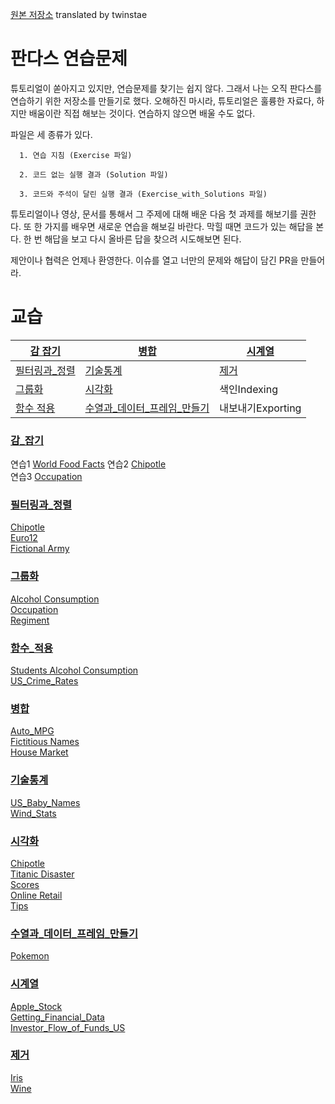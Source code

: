 [원본 저장소](https://github.com/guipsamora/pandas_exercises)
translated by twinstae

# 판다스 연습문제

튜토리얼이 쏟아지고 있지만, 연습문제를 찾기는 쉽지 않다. 그래서 나는 오직 판다스를 연습하기 위한 저장소를 만들기로 했다. 오해하진 마시라, 튜토리얼은 훌륭한 자료다, 하지만 배움이란 직접 해보는 것이다. 연습하지 않으면 배울 수도 없다.

파일은 세 종류가 있다.

      1. 연습 지침 (Exercise 파일)

      2. 코드 없는 실행 결과 (Solution 파일)

      3. 코드와 주석이 달린 실행 결과 (Exercise_with_Solutions 파일)

튜토리얼이나 영상, 문서를 통해서 그 주제에 대해 배운 다음 첫 과제를 해보기를 권한다.  또 한 가지를 배우면 새로운 연습을 해보길 바란다. 막힐 때면 코드가 있는 해답을 본다. 한 번 해답을 보고 다시 올바른 답을 찾으려 시도해보면 된다.

제안이나 협력은 언제나 환영한다. 이슈를 열고 너만의 문제와 해답이 담긴 PR을 만들어라.

# 교습

| [감 잡기](#감_잡기)                              | [병합](#병합)                                          | [시계열](#시계열) |
| ------------------------------------------------------------ | ------------------------------------------------------------ | --------------------------------- |
| [필터링과_정렬](#필터링과_정렬) | [기술통계](#기술통계)                                      | [제거](#제거)         |
| [그룹화](#그룹화)                                  | [시각화](#시각화)                        | 색인Indexing                      |
| [함수 적용](#함수_적용)                                     | [수열과_데이터_프레임_만들기](#수열과_데이터_프레임_만들기) | 내보내기Exporting                 |

### [감_잡기](https://github.com/twinstae/pandas_exercises/tree/master/01_Getting_%26_Knowing_Your_Data)  
연습1 [World Food Facts](https://github.com/twinstae/pandas_exercises/tree/master/01_Getting_%26_Knowing_Your_Data/World%20Food%20Facts)
연습2 [Chipotle](https://github.com/twinstae/pandas_exercises/tree/master/01_Getting_%26_Knowing_Your_Data/Chipotle)  
연습3 [Occupation](https://github.com/twinstae/pandas_exercises/tree/master/01_Getting_%26_Knowing_Your_Data/Occupation)  

### [필터링과_정렬](https://github.com/twinstae/pandas_exercises/tree/master/02_Filtering_%26_Sorting)
[Chipotle](https://github.com/twinstae/pandas_exercises/tree/master/02_Filtering_%26_Sorting/Chipotle)  
[Euro12](https://github.com/twinstae/pandas_exercises/tree/master/02_Filtering_%26_Sorting/Euro12)  
[Fictional Army](https://github.com/twinstae/pandas_exercises/tree/master/02_Filtering_%26_Sorting/Fictional%20Army)

### [그룹화](https://github.com/twinstae/pandas_exercises/tree/master/03_Grouping)
[Alcohol Consumption](https://github.com/twinstae/pandas_exercises/tree/master/03_Grouping/Alcohol_Consumption)  
[Occupation](https://github.com/twinstae/pandas_exercises/tree/master/03_Grouping/Occupation)  
[Regiment](https://github.com/twinstae/pandas_exercises/tree/master/03_Grouping/Regiment)

### [함수_적용](https://github.com/twinstae/pandas_exercises/tree/master/04_Apply)
[Students Alcohol Consumption](https://github.com/twinstae/pandas_exercises/tree/master/04_Apply/Students_Alcohol_Consumption)  
[US_Crime_Rates](https://github.com/twinstae/pandas_exercises/tree/master/04_Apply/US_Crime_Rates)     

### [병합](https://github.com/twinstae/pandas_exercises/tree/master/05_Merge)
[Auto_MPG](https://github.com/twinstae/pandas_exercises/tree/master/05_Merge/Auto_MPG)  
[Fictitious Names](https://github.com/twinstae/pandas_exercises/tree/master/05_Merge/Fictitous%20Names)  
[House Market](https://github.com/twinstae/pandas_exercises/tree/master/05_Merge/Housing%20Market)  

### [기술통계](https://github.com/twinstae/pandas_exercises/tree/master/06_Stats)
[US_Baby_Names](https://github.com/twinstae/pandas_exercises/tree/master/06_Stats/US_Baby_Names)  
[Wind_Stats](https://github.com/twinstae/pandas_exercises/tree/master/06_Stats/Wind_Stats)

### [시각화](https://github.com/twinstae/pandas_exercises/tree/master/07_Visualization)
[Chipotle](https://github.com/twinstae/pandas_exercises/tree/master/07_Visualization/Chipotle)  
[Titanic Disaster](https://github.com/twinstae/pandas_exercises/tree/master/07_Visualization/Titanic_Desaster)  
[Scores](https://github.com/twinstae/pandas_exercises/tree/master/07_Visualization/Scores)  
[Online Retail](https://github.com/twinstae/pandas_exercises/tree/master/07_Visualization/Online_Retail)  
[Tips](https://github.com/twinstae/pandas_exercises/tree/master/07_Visualization/Tips)  

### [수열과_데이터_프레임_만들기](https://github.com/twinstae/pandas_exercises/tree/master/08_Creating_Series_and_DataFrames)  
[Pokemon](https://github.com/twinstae/pandas_exercises/tree/master/08_Creating_Series_and_DataFrames/Pokemon)  

### [시계열](https://github.com/twinstae/pandas_exercises/tree/master/09_Time_Series)  
[Apple_Stock](https://github.com/twinstae/pandas_exercises/tree/master/09_Time_Series/Apple_Stock)  
[Getting_Financial_Data](https://github.com/twinstae/pandas_exercises/tree/master/09_Time_Series/Getting_Financial_Data)  
[Investor_Flow_of_Funds_US](https://github.com/twinstae/pandas_exercises/tree/master/09_Time_Series/Getting_Financial_Data)  

### [제거](https://github.com/twinstae/pandas_exercises/tree/master/10_Deleting)  
[Iris](https://github.com/twinstae/pandas_exercises/tree/master/10_Deleting/Iris)  
[Wine](https://github.com/twinstae/pandas_exercises/tree/master/10_Deleting/Wine)  
